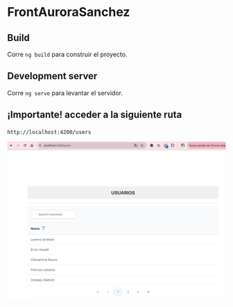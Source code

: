 # FrontAuroraSanchez

## Build

Corre `ng build` para construir el proyecto.

## Development server

Corre  `ng serve` para levantar el servidor.

## ¡Importante! acceder a la siguiente ruta

`http://localhost:4200/users`

![Users](users.png)